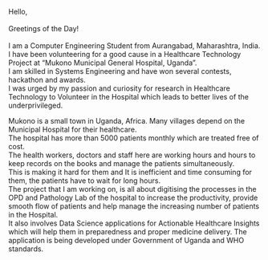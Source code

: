 Hello,<br>
<br>
Greetings of the Day!<br>
<br>
I am a Computer Engineering Student from Aurangabad, Maharashtra, India. <br>
I have been volunteering for a good cause in a Healthcare Technology Project at “Mukono Municipal General Hospital, Uganda”. <br>
I am skilled in Systems Engineering and have won several contests, hackathon and awards. <br>
I was urged by my passion and curiosity for research in Healthcare Technology to Volunteer in the Hospital which leads to better lives of the underprivileged. <br>

Mukono is a small town in Uganda, Africa. Many villages depend on the Municipal Hospital for their healthcare. <br>
The hospital has more than 5000 patients monthly which are treated free of cost. <br>
The health workers, doctors and staff here are working hours and hours to keep records on the books and manage the patients simultaneously. <br>
This is making it hard for them and It is inefficient and time consuming for them, the patients have to wait for long hours.<br>
The project that I am working on, is all about digitising the processes in the OPD and Pathology Lab of the hospital to increase the productivity, provide smooth flow of patients and help manage the increasing number of patients in the Hospital.<Br>
It also involves Data Science applications for Actionable Healthcare Insights which will help them in preparedness and proper medicine delivery. The application is being developed under Government of Uganda and WHO standards. <br>
